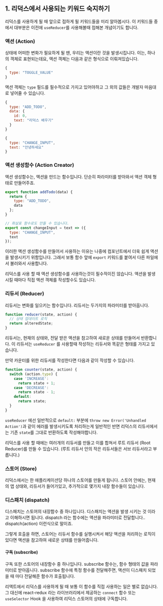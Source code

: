 ## 1. 리덕스에서 사용되는 키워드 숙지하기

리덕스를 사용하게 될 때 앞으로 접하게 될 키워드들을 미리 알아봅시다. 이 키워드들 중에서 대부분은 이전에 `useReducer`를 사용해볼때 접해본 개념이기도 합니다.


### 액션 (Action)

상태에 어떠한 변화가 필요하게 될 땐, 우리는 액션이란 것을 발생시킵니다. 이는, 하나의 객체로 표현되는데요, 액션 객체는 다음과 같은 형식으로 이뤄져있습니다.

```javascript
{
  type: "TOGGLE_VALUE"
}
```

액션 객체는 `type` 필드를 필수적으로 가지고 있어야하고 그 외의 값들은 개발자 마음대로 넣어줄 수 있습니다.


```javascript
{
  type: "ADD_TODO",
  data: {
    id: 0,
    text: "리덕스 배우기"
  }
}
```

```javascript
{
  type: "CHANGE_INPUT",
  text: "안녕하세요"
}
```

### 액션 생성함수 (Action Creator)

액션 생성함수는, 액션을 만드는 함수입니다. 단순히 파라미터를 받아와서 액션 객체 형태로 만들어주죠.

```javascript
export function addTodo(data) {
  return {
    type: "ADD_TODO",
    data
  };
}

// 화살표 함수로도 만들 수 있습니다.
export const changeInput = text => ({ 
  type: "CHANGE_INPUT",
  text
});
```

이러한 액션 생성함수를 만들어서 사용하는 이유는 나중에 컴포넌트에서 더욱 쉽게 액션을 발생시키기 위함입니다. 그래서 보통 함수 앞에 `export` 키워드를 붙여서 다른 파일에서 불러와서 사용합니다.

리덕스를 사용 할 때 액션 생성함수를 사용하는것이 필수적이진 않습니다. 액션을 발생 시킬 때마다 직접 액션 객체를 작성할수도 있습니다.

### 리듀서 (Reducer)

리듀서는 변화를 일으키는 함수입니다. 리듀서는 두가지의 파라미터를 받아옵니다.

```javascript
function reducer(state, action) {
  // 상태 업데이트 로직
  return alteredState;
}
```

리듀서는, 현재의 상태와, 전달 받은 액션을 참고하여 새로운 상태를 만들어서 반환합니다. 이 리듀서는 `useReducer` 를 사용할때 작성하는 리듀서와 똑같은 형태를 가지고 있습니다.

만약 카운터를 위한 리듀서를 작성한다면 다음과 같이 작성할 수 있습니다.

```javascript
function counter(state, action) {
  switch (action.type) {
    case 'INCREASE':
      return state + 1;
    case 'DECREASE':
      return state - 1;
    default:
      return state;
  }
}
```

`useReducer` 에선 일반적으로 `default:` 부분에 `throw new Error('Unhandled Action')`과 같이 에러를 발생시키도록 처리하는게 일반적인 반면 리덕스의 리듀서에서는 기존 `state`를 그대로 반환하도록 작성해야합니다.

리덕스를 사용 할 때에는 여러개의 리듀서를 만들고 이를 합쳐서 루트 리듀서 (Root Reducer)를 만들 수 있습니다. (루트 리듀서 안의 작은 리듀서들은 서브 리듀서라고 부릅니다.)

### 스토어 (Store)

리덕스에서는 한 애플리케이션당 하나의 스토어를 만들게 됩니다. 스토어 안에는, 현재의 앱 상태와, 리듀서가 들어가있고, 추가적으로 몇가지 내장 함수들이 있습니다.


### 디스패치 (dispatch)

디스패치는 스토어의 내장함수 중 하나입니다. 디스패치는 액션을 발생 시키는 것 이라고 이해하시면 됩니다. dispatch 라는 함수에는 액션을 파라미터로 전달합니다.. dispatch(action) 이런식으로 말이죠.

그렇게 호출을 하면, 스토어는 리듀서 함수를 실행시켜서 해당 액션을 처리하는 로직이 있다면 액션을 참고하여 새로운 상태를 만들어줍니다.

#### 구독 (subscribe)

구독 또한 스토어의 내장함수 중 하나입니다. subscribe 함수는, 함수 형태의 값을 파라미터로 받아옵니다. subscribe 함수에 특정 함수를 전달해주면, 액션이 디스패치 되었을 때 마다 전달해준 함수가 호출됩니다. 

리액트에서 리덕스를 사용하게 될 때 보통 이 함수를 직접 사용하는 일은 별로 없습니다. 그 대신에 react-redux 라는 라이브러리에서 제공하는 `connect` 함수 또는 `useSelector` Hook 을 사용하여 리덕스 스토어의 상태에 구독합니다.
